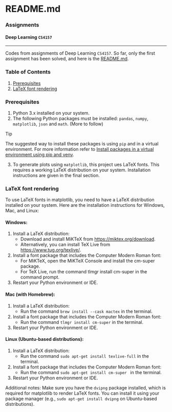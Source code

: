 # README.md

### Assignments
#### Deep Learning `CS4157`
---
Codes from assignments of Deep Learning `CS4157`. So far, only the first assignment has been solved, and here is the [README.md](assignment-1/README.md).

### Table of Contents

1. [Prerequisites](#prerequisites)
2. [LaTeX font rendering](#latex-font-rendering)

### Prerequisites
1. Python 3.x installed on your system.
2. The following Python packages must be installed: `pandas`, `numpy`, `matplotlib`, `json` and `math`. (More to follow)

> [!TIP]
> The suggested way to install these packages is using `pip` and in a virtual environment. For more information refer to [Install packages in a virtual environment using pip and venv](https://packaging.python.org/en/latest/guides/installing-using-pip-and-virtual-environments/).

3. To generate plots using `matplotlib`, this project ues LaTeX fonts. This requires a working LaTeX distribution on your system. Installation instructions are given in the final section.   


### LaTeX font rendering

To use LaTeX fonts in matplotlib, you need to have a LaTeX distribution installed on your system. Here are the installation instructions for Windows, Mac, and Linux:

#### Windows:

1. Install a LaTeX distribution: 
    - Download and install MiKTeX from https://miktex.org/download. 
    - Alternatively, you can install TeX Live from https://www.tug.org/texlive/.
2. Install a font package that includes the Computer Modern Roman font:
    - For MiKTeX, open the MiKTeX Console and install the cm-super package.
    - For TeX Live, run the command tlmgr install cm-super in the command prompt.
3. Restart your Python environment or IDE.

#### Mac (with Homebrew):

1.  Install a LaTeX distribution:
    - Run the command `brew install --cask mactex` in the terminal.
2. Install a font package that includes the Computer Modern Roman font:
    - Run the command `tlmgr install cm-super` in the terminal.
3. Restart your Python environment or IDE.

#### Linux (Ubuntu-based distributions):
1. Install a LaTeX distribution:
    - Run the command `sudo apt-get install texlive-full` in the terminal.
2. Install a font package that includes the Computer Modern Roman font:
    - Run the command `sudo apt-get install cm-super ` in the terminal.
3. Restart your Python environment or IDE.

Additional notes:
Make sure you have the `dvipng` package installed, which is required for matplotlib to render LaTeX fonts. You can install it using your package manager (e.g., `sudo apt-get install dvipng` on Ubuntu-based distributions).
